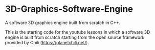# 3D-Graphics-Software-Engine
A software 3D graphics engine built from scratch in C++.

This is the starting code for the youtube lessons in which a software 3D engine is built from scratch starting from the open source framework provided by Chili (https://planetchili.net/).
